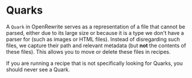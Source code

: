 # Quarks

A `Quark` in OpenRewrite serves as a representation of a file that cannot be parsed, either due to its large size or because it is a type we don't have a parser for (such as images or HTML files). Instead of disregarding such files, we capture their path and relevant metadata (but **not** the contents of these files). This allows you to move or delete these files in recipes.

If you are running a recipe that is not specifically looking for Quarks, you should never see a Quark.
